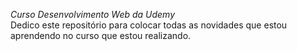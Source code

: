 *Curso Desenvolvimento Web da Udemy*
<br>
Dedico este repositório para colocar todas as novidades que estou aprendendo no curso que estou realizando.
